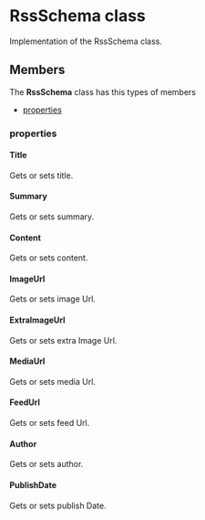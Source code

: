 
# RssSchema class

Implementation of the RssSchema class.

## Members

The **RssSchema** class has this types of members

* [properties](#properties)

### properties

#### Title

Gets or sets title.

#### Summary

Gets or sets summary.

#### Content

Gets or sets content.

#### ImageUrl

Gets or sets image Url.

#### ExtraImageUrl

Gets or sets extra Image Url.

#### MediaUrl

Gets or sets media Url.

#### FeedUrl

Gets or sets feed Url.

#### Author

Gets or sets author.

#### PublishDate

Gets or sets publish Date.
